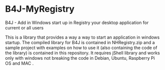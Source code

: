 # B4J-MyRegistry
B4J - Add in Windows start up in Registry your desktop application for current or all users

This is a library that provides a way a way to start an application in windows startup. The compiled library for B4J is contained in NHRegistry.zip and a sample project with examples on how to use it (also containing the code of the library) is contained in this repository. It requires jShell library and works only with windows not breaking the code in Debian, Ubuntu, Raspberry Pi OS and MAC .
